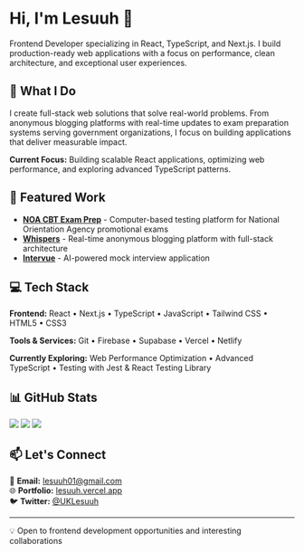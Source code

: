 # Hi, I'm Lesuuh 👋

Frontend Developer specializing in React, TypeScript, and Next.js. I build production-ready web applications with a focus on performance, clean architecture, and exceptional user experiences.

## 🚀 What I Do

I create full-stack web solutions that solve real-world problems. From anonymous blogging platforms with real-time updates to exam preparation systems serving government organizations, I focus on building applications that deliver measurable impact.

**Current Focus:** Building scalable React applications, optimizing web performance, and exploring advanced TypeScript patterns.

## 💼 Featured Work

- **[NOA CBT Exam Prep](https://github.com/Lesuuh/noa-cbt)** - Computer-based testing platform for National Orientation Agency promotional exams
- **[Whispers](https://github.com/Lesuuh/whispers)** - Real-time anonymous blogging platform with full-stack architecture
- **[Intervue](https://github.com/Lesuuh/intervue)** - AI-powered mock interview application

## 💻 Tech Stack

**Frontend:** React • Next.js • TypeScript • JavaScript • Tailwind CSS • HTML5 • CSS3

**Tools & Services:** Git • Firebase • Supabase • Vercel • Netlify

**Currently Exploring:** Web Performance Optimization • Advanced TypeScript • Testing with Jest & React Testing Library

## 📊 GitHub Stats

![](https://github-readme-stats.vercel.app/api?username=Lesuuh&theme=dark&hide_border=false&include_all_commits=true&count_private=true)
![](https://github-readme-streak-stats.herokuapp.com/?user=Lesuuh&theme=dark&hide_border=false)
![](https://github-readme-stats.vercel.app/api/top-langs/?username=Lesuuh&theme=dark&hide_border=false&include_all_commits=true&count_private=true&layout=compact)

## 📫 Let's Connect

📧 **Email:** lesuuh01@gmail.com  
🌐 **Portfolio:** [lesuuh.vercel.app](https://lesuuh.vercel.app)  
🐦 **Twitter:** [@UKLesuuh](https://twitter.com/UKLesuuh)

---

💡 Open to frontend development opportunities and interesting collaborations
